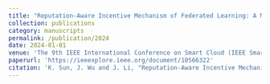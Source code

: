 ```yaml
---
title: "Reputation-Aware Incentive Mechanism of Federated Learning: A Mean Field Game Approach"
collection: publications
category: manuscripts
permalink: /publication/2024
date: 2024-01-01
venue: 'The 9th IEEE International Conference on Smart Cloud (IEEE SmartCloud 2024)'
paperurl: 'https://ieeexplore.ieee.org/document/10566322'
citation: 'K. Sun, J. Wu and J. Li, "Reputation-Aware Incentive Mechanism of Federated Learning: A Mean Field Game Approach," 2024 9th IEEE International Conference on Smart Cloud (SmartCloud), NYC, NY, USA, 2024, pp. 48-53, doi: 10.1109/SmartCloud62736.2024.00016.'
---
```

